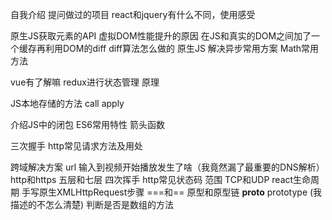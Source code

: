 自我介绍
提问做过的项目
react和jquery有什么不同，使用感受

原生JS获取元素的API
虚拟DOM性能提升的原因
在JS和真实的DOM之间加了一个缓存再利用DOM的diff
    diff算法怎么做的
原生JS
解决异步常用方案
 Math常用方法

vue有了解嘛
redux进行状态管理  原理

JS本地存储的方法
call apply 

介绍JS中的闭包
ES6常用特性  箭头函数

三次握手
http常见请求方法及用处

跨域解决方案
url 输入到视频开始播放发生了啥（我竟然漏了最重要的DNS解析）
http和https
五层和七层
四次挥手
http常见状态码 范围
TCP和UDP
react生命周期
手写原生XMLHttpRequest步骤
===和==
原型和原型链 __proto__ prototype (我描述的不怎么清楚)
判断是否是数组的方法


